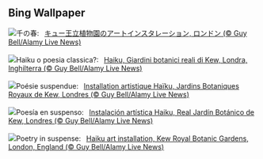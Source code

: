 ## Bing Wallpaper
![](https://www.bing.com/th?id=OHR.OneThousandSprings_JA-JP1763626883_UHD.jpg&w=1000)千の春:&nbsp;&ensp;[キュー王立植物園のアートインスタレーション, ロンドン (© Guy Bell/Alamy Live News)](https://www.bing.com/th?id=OHR.OneThousandSprings_JA-JP1763626883_UHD.jpg)
<br><br/>
![](https://www.bing.com/th?id=OHR.OneThousandSprings_IT-IT4206647958_UHD.jpg&w=1000)Haiku o poesia classica?:&nbsp;&ensp;[Haiku, Giardini botanici reali di Kew, Londra, Inghilterra  (© Guy Bell/Alamy Live News)](https://www.bing.com/th?id=OHR.OneThousandSprings_IT-IT4206647958_UHD.jpg)
<br><br/>
![](https://www.bing.com/th?id=OHR.OneThousandSprings_FR-FR4920641576_UHD.jpg&w=1000)Poésie suspendue:&nbsp;&ensp;[Installation artistique Haïku, Jardins Botaniques Royaux de Kew, Londres (© Guy Bell/Alamy Live News)](https://www.bing.com/th?id=OHR.OneThousandSprings_FR-FR4920641576_UHD.jpg)
<br><br/>
![](https://www.bing.com/th?id=OHR.OneThousandSprings_ES-ES6196031390_UHD.jpg&w=1000)Poesía en suspenso:&nbsp;&ensp;[Instalación artística Haiku, Real Jardín Botánico de Kew, Londres (© Guy Bell/Alamy Live News)](https://www.bing.com/th?id=OHR.OneThousandSprings_ES-ES6196031390_UHD.jpg)
<br><br/>
![](https://www.bing.com/th?id=OHR.OneThousandSprings_EN-GB7524119519_UHD.jpg&w=1000)Poetry in suspense:&nbsp;&ensp;[Haiku art installation, Kew Royal Botanic Gardens, London, England (© Guy Bell/Alamy Live News)](https://www.bing.com/th?id=OHR.OneThousandSprings_EN-GB7524119519_UHD.jpg)
<br><br/>
